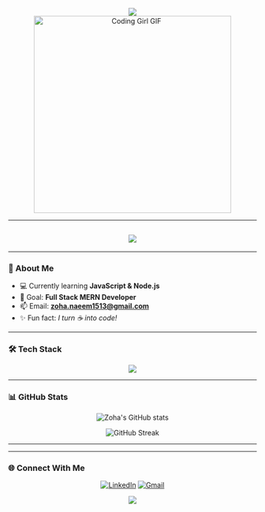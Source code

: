 <!-- Dark Gradient Banner with Animated Text -->
<p align="center">
  <img src="https://capsule-render.vercel.app/api?type=waving&color=0:2c003e,100:4c0070&height=280&section=header&text=Hi,%20I'm%20Zoha%20Naeem%20💻&fontSize=38&fontColor=ffffff&animation=fadeIn&fontAlignY=25"/>
  <br>
  <img src="https://media.giphy.com/media/L1R1tvI9svkIWwpVYr/giphy.gif" width="400" alt="Coding Girl GIF">
</p>

---

<h2 align="center">
  <img src="https://readme-typing-svg.herokuapp.com?font=Fira+Code&weight=600&size=28&duration=3000&pause=800&color=FF61F6&center=true&vCenter=true&width=600&lines=💻+Full+Stack+Developer+in+Progress;🚀+JavaScript+%26+Node.js+Learner;🎯+Future+MERN+Stack+Engineer;🌟+Turning+Coffee+into+Code" />
</h2>

---

### 🌸 About Me
- 💻 Currently learning **JavaScript & Node.js**
- 🎯 Goal: **Full Stack MERN Developer**
- 📫 Email: **zoha.naeem1513@gmail.com**
- ✨ Fun fact: *I turn ☕ into code!*

---

### 🛠️ Tech Stack
<p align="center">
  <img src="https://skillicons.dev/icons?i=html,css,js,nodejs,express,mongodb,git,github,vscode&theme=dark" />
</p>

---

### 📊 GitHub Stats
<p align="center">
  <img src="https://github-readme-stats.vercel.app/api?username=zohanaeem1513&show_icons=true&theme=midnight-purple" alt="Zoha's GitHub stats">
</p>

<p align="center">
  <img src="https://github-readme-streak-stats.herokuapp.com/?user=zohanaeem1513&theme=midnight-purple" alt="GitHub Streak" />
</p>

---



---

### 🌐 Connect With Me
<p align="center">
  <a href="https://www.linkedin.com/in/zoha-naeem-42420b377/"><img src="https://img.icons8.com/fluency/48/linkedin.png" alt="LinkedIn"/></a>
 <a href="mailto:zoha.naeem1513@gmail.com"><img src="https://img.icons8.com/fluency/48/gmail.png" alt="Gmail"/></a>
</p>

<!-- Footer Wave -->
<p align="center">
  <img src="https://capsule-render.vercel.app/api?type=waving&color=0:4c0070,100:2c003e&height=120&section=footer"/>
</p>


